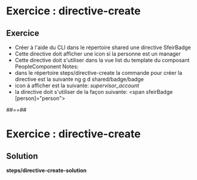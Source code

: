 <!-- .slide: class="exercice" -->
# Exercice : directive-create
## Exercice<br>

- Créer à l'aide du CLI dans le répertoire shared une directive SfeirBadge
- Cette directive doit afficher une icon si la personne est un manager
- Cette directive doit s'utiliser dans la vue list du template du composant PeopleComponent
Notes:
- dans le répertoire steps/directive-create la commande pour créer la directive est la suivante ng g d shared/badge/badge
- icon à afficher est la suivante: <i class="material-icons">supervisor_account</i>
- la directive doit s'utiliser de la façon suivante: <span sfeirBadge [person]="person"></span>

##==##
 
<!-- .slide: class="full-center exercice" -->
# Exercice : directive-create
## Solution
<b>steps/directive-create-solution</b>
